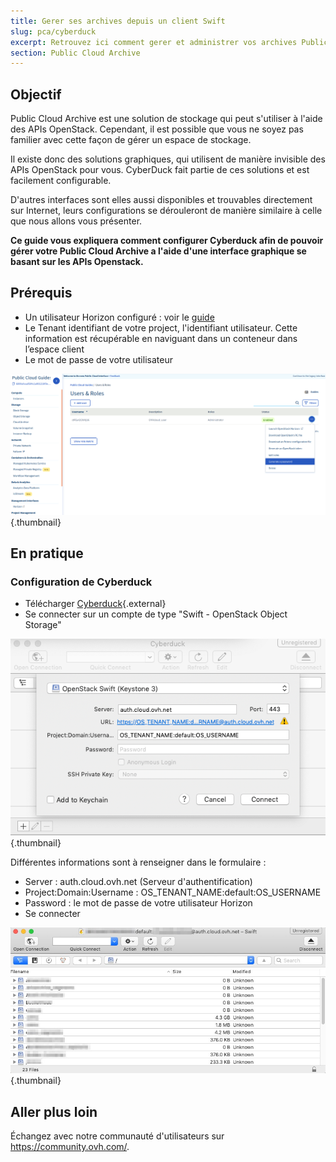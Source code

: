 ```yaml
---
title: Gerer ses archives depuis un client Swift
slug: pca/cyberduck
excerpt: Retrouvez ici comment gerer et administrer vos archives Public Cloud.
section: Public Cloud Archive
---
```



## Objectif

Public Cloud Archive est une solution de stockage qui peut s'utiliser à l'aide des APIs OpenStack. Cependant, il est possible que vous ne soyez pas familier avec cette façon de gérer un espace de stockage.

Il existe donc des solutions graphiques, qui utilisent de manière invisible des APIs OpenStack pour vous. CyberDuck fait partie de ces solutions et est facilement configurable.

D'autres interfaces sont elles aussi disponibles et trouvables directement sur Internet, leurs configurations se dérouleront de manière similaire à celle que nous allons vous présenter.

**Ce guide vous expliquera comment configurer Cyberduck afin de pouvoir gérer votre Public Cloud Archive a l'aide d'une interface graphique se basant sur les APIs Openstack.**


## Prérequis

- Un utilisateur Horizon configuré : voir le [guide](../../public-cloud/creation-et-suppression-dun-utilisateur-openstack/)
- Le Tenant identifiant de votre project, l'identifiant utilisateur. Cette information est récupérable en naviguant dans un conteneur dans l’espace client
- Le mot de passe de votre utilisateur


![projet](images/project.png){.thumbnail}

## En pratique

### Configuration de Cyberduck
- Télécharger [Cyberduck](https://cyberduck.io/){.external}
- Se connecter sur un compte de type "Swift - OpenStack Object Storage"


![configuration](images/Cyberduck.png){.thumbnail}

Différentes informations sont à renseigner dans le formulaire :

- Server : auth.cloud.ovh.net (Serveur d'authentification)
- Project:Domain:Username : OS_TENANT_NAME:default:OS_USERNAME
- Password : le mot de passe de votre utilisateur Horizon
- Se connecter


![connexion](images/img_2756.jpg){.thumbnail}


## Aller plus loin

Échangez avec notre communauté d'utilisateurs sur <https://community.ovh.com/>.
